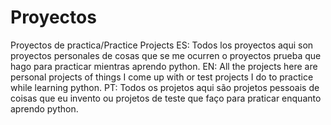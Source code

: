# Proyectos
Proyectos de practica/Practice Projects
ES: Todos los proyectos aqui son proyectos personales de cosas que se me ocurren o proyectos prueba que hago para practicar mientras aprendo python.
EN: All the projects here are personal projects of things I come up with or test projects I do to practice while learning python.
PT: Todos os projetos aqui são projetos pessoais de coisas que eu invento ou projetos de teste que faço para praticar enquanto aprendo python.
